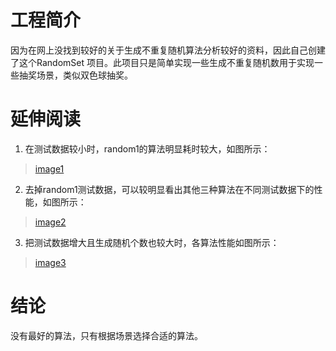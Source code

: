 # 工程简介
因为在网上没找到较好的关于生成不重复随机算法分析较好的资料，因此自己创建了这个RandomSet 项目。此项目只是简单实现一些生成不重复随机数用于实现一些抽奖场景，类似双色球抽奖。
# 延伸阅读
 1. 在测试数据较小时，random1的算法明显耗时较大，如图所示：
> [image1](https://github.com/cloundfan/RandomSet/blob/master/screenshot/image1.png)
 2. 去掉random1测试数据，可以较明显看出其他三种算法在不同测试数据下的性能，如图所示：
> [image2](https://github.com/cloundfan/RandomSet/blob/master/screenshot/image2.png)
 3. 把测试数据增大且生成随机个数也较大时，各算法性能如图所示：
> [image3](https://github.com/cloundfan/RandomSet/blob/master/screenshot/image3.png)
# 结论
没有最好的算法，只有根据场景选择合适的算法。